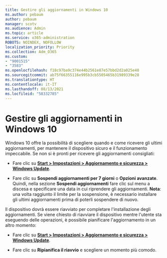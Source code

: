 ```yaml
---
title: Gestire gli aggiornamenti in Windows 10
ms.author: pebaum
author: pebaum
manager: scotv
ms.audience: Admin
ms.topic: article
ms.service: o365-administration
ROBOTS: NOINDEX, NOFOLLOW
localization_priority: Priority
ms.collection: Adm_O365
ms.custom:
- "9001515"
- "3583"
ms.openlocfilehash: f18c97ba9c374e44b2561e87e57bbd2d2a025e48
ms.sourcegitcommit: ab75f66355116e995b3cb5505465b31989339e28
ms.translationtype: HT
ms.contentlocale: it-IT
ms.lasthandoff: 08/13/2021
ms.locfileid: "58332785"
---
```

# <a name="manage-updates-in-windows-10"></a>Gestire gli aggiornamenti in Windows 10

Windows 10 offre la possibilità di scegliere quando e come ricevere gli ultimi aggiornamenti, per mantenere il dispositivo sicuro e il funzionamento impeccabile. Se non si è pronti per ricevere gli aggiornamenti consigliati:

- Fare clic su **[Start > Impostazioni > Aggiornamento e sicurezza > Windows Update](ms-settings:windowsupdate)**.

- Fare clic su **Sospendi aggiornamenti per 7 giorni** o **Opzioni avanzate**. Quindi, nella sezione **Sospendi aggiornamenti** fare clic sul menu a discesa e specificare una data in cui riprendere gli aggiornamenti. 
    **Nota**: una volta raggiunto il limite per la sospensione, è necessario installare gli ultimi aggiornamenti prima di poterli sospendere di nuovo.

Il dispositivo dovrà essere riavviato per completare l'installazione degli aggiornamenti. Se viene chiesto di riavviare il dispositivo mentre l'utente sta eseguendo delle operazioni, è possibile pianificare l'aggiornamento in un altro momento:

- Fare clic su **[Start > Impostazioni > Aggiornamento e sicurezza > Windows Update](ms-settings:windowsupdate)**.

- Fare clic su **Ripianifica il riavvio** e scegliere un momento più comodo.
